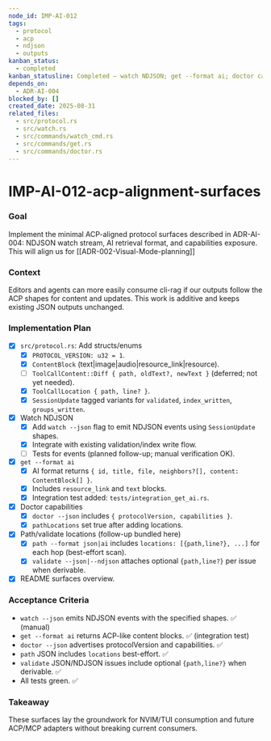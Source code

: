 ```yaml
---
node_id: IMP-AI-012
tags:
  - protocol
  - acp
  - ndjson
  - outputs
kanban_status:
  - completed
kanban_statusline: Completed — watch NDJSON; get --format ai; doctor capabilities; path/validate locations.
depends_on:
  - ADR-AI-004
blocked_by: []
created_date: 2025-08-31
related_files:
  - src/protocol.rs
  - src/watch.rs
  - src/commands/watch_cmd.rs
  - src/commands/get.rs
  - src/commands/doctor.rs
---
```


# IMP-AI-012-acp-alignment-surfaces

### Goal
Implement the minimal ACP-aligned protocol surfaces described in ADR-AI-004: NDJSON watch stream, AI retrieval format, and capabilities exposure. This will align us for [[ADR-002-Visual-Mode-planning]]

### Context
Editors and agents can more easily consume cli-rag if our outputs follow the ACP shapes for content and updates. This work is additive and keeps existing JSON outputs unchanged.

### Implementation Plan
- [x] `src/protocol.rs`: Add structs/enums
  - [x] `PROTOCOL_VERSION: u32 = 1`.
  - [x] `ContentBlock` (text|image|audio|resource_link|resource).
  - [ ] `ToolCallContent::Diff { path, oldText?, newText }` (deferred; not yet needed).
  - [x] `ToolCallLocation { path, line? }`.
  - [x] `SessionUpdate` tagged variants for `validated`, `index_written`, `groups_written`.
- [x] Watch NDJSON
  - [x] Add `watch --json` flag to emit NDJSON events using `SessionUpdate` shapes.
  - [x] Integrate with existing validation/index write flow.
  - [ ] Tests for events (planned follow-up; manual verification OK).
- [x] `get --format ai`
  - [x] AI format returns `{ id, title, file, neighbors?[], content: ContentBlock[] }`.
  - [x] Includes `resource_link` and `text` blocks.
  - [x] Integration test added: `tests/integration_get_ai.rs`.
- [x] Doctor capabilities
  - [x] `doctor --json` includes `{ protocolVersion, capabilities }`.
  - [x] `pathLocations` set true after adding locations.
- [x] Path/validate locations (follow-up bundled here)
  - [x] `path --format json|ai` includes `locations: [{path,line?}, ...]` for each hop (best-effort scan).
  - [x] `validate --json|--ndjson` attaches optional `{path,line?}` per issue when derivable.
- [x] README surfaces overview.

### Acceptance Criteria
- `watch --json` emits NDJSON events with the specified shapes. ✅ (manual)
- `get --format ai` returns ACP-like content blocks. ✅ (integration test)
- `doctor --json` advertises protocolVersion and capabilities. ✅
- `path` JSON includes `locations` best-effort. ✅
- `validate` JSON/NDJSON issues include optional `{path,line?}` when derivable. ✅
- All tests green. ✅

### Takeaway
These surfaces lay the groundwork for NVIM/TUI consumption and future ACP/MCP adapters without breaking current consumers.
